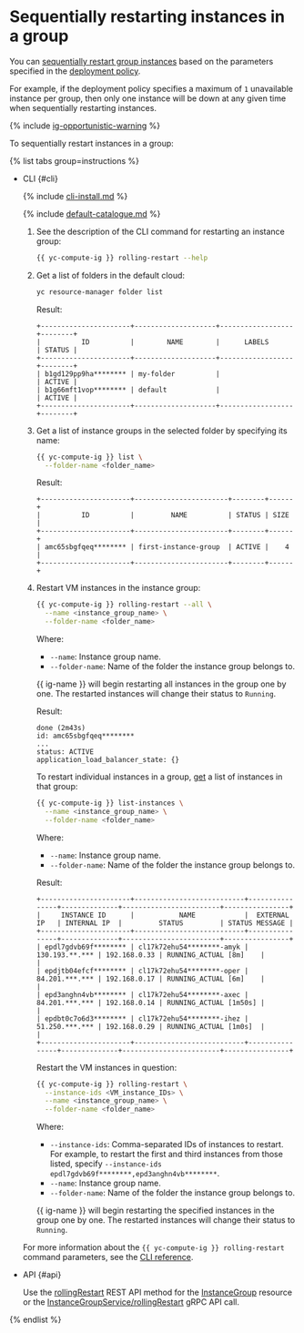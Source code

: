 # Sequentially restarting instances in a group

You can [sequentially restart group instances](../../concepts/instance-groups/rolling-actions.md) based on the parameters specified in the [deployment policy](../../concepts/instance-groups/policies/deploy-policy.md).

For example, if the deployment policy specifies a maximum of `1` unavailable instance per group, then only one instance will be down at any given time when sequentially restarting instances.

{% include [ig-opportunistic-warning](../../../_includes/compute/ig-opportunistic-warning.md) %}

To sequentially restart instances in a group:

{% list tabs group=instructions %}

- CLI {#cli}

  {% include [cli-install.md](../../../_includes/cli-install.md) %}

  {% include [default-catalogue.md](../../../_includes/default-catalogue.md) %}

  1. See the description of the CLI command for restarting an instance group:

      ```bash
      {{ yc-compute-ig }} rolling-restart --help
      ```

  1. Get a list of folders in the default cloud:

      ```bash
      yc resource-manager folder list
      ```

      Result:

      ```text
      +----------------------+--------------------+------------------+--------+
      |          ID          |        NAME        |      LABELS      | STATUS |
      +----------------------+--------------------+------------------+--------+
      | b1gd129pp9ha******** | my-folder          |                  | ACTIVE |
      | b1g66mft1vop******** | default            |                  | ACTIVE |
      +----------------------+--------------------+------------------+--------+
      ```

  1. Get a list of instance groups in the selected folder by specifying its name:

      ```bash
      {{ yc-compute-ig }} list \
        --folder-name <folder_name>
      ```

      Result:

      ```text
      +----------------------+-----------------------+--------+------+
      |          ID          |         NAME          | STATUS | SIZE |
      +----------------------+-----------------------+--------+------+
      | amc65sbgfqeq******** | first-instance-group  | ACTIVE |    4 |
      +----------------------+-----------------------+--------+------+
      ```

  1. Restart VM instances in the instance group:

      ```bash
      {{ yc-compute-ig }} rolling-restart --all \
        --name <instance_group_name> \
        --folder-name <folder_name>
      ```

      Where:
      * `--name`: Instance group name.
      * `--folder-name`: Name of the folder the instance group belongs to.

      {{ ig-name }} will begin restarting all instances in the group one by one. The restarted instances will change their status to `Running`.

      Result:

      ```text
      done (2m43s)
      id: amc65sbgfqeq********
      ...
      status: ACTIVE
      application_load_balancer_state: {}
      ```

      To restart individual instances in a group, [get](./get-list-instances.md) a list of instances in that group:

      ```bash
      {{ yc-compute-ig }} list-instances \
        --name <instance_group_name> \
        --folder-name <folder_name>
      ```

      Where:
      * `--name`: Instance group name.
      * `--folder-name`: Name of the folder the instance group belongs to.

      Result:

      ```text
      +----------------------+---------------------------+----------------+--------------+------------------------+----------------+
      |     INSTANCE ID      |           NAME            |  EXTERNAL IP   | INTERNAL IP  |         STATUS         | STATUS MESSAGE |
      +----------------------+---------------------------+----------------+--------------+------------------------+----------------+
      | epdl7gdvb69f******** | cl17k72ehu54********-amyk | 130.193.**.*** | 192.168.0.33 | RUNNING_ACTUAL [8m]    |                |
      | epdjtb04efcf******** | cl17k72ehu54********-oper | 84.201.***.*** | 192.168.0.17 | RUNNING_ACTUAL [6m]    |                |
      | epd3anghn4vb******** | cl17k72ehu54********-axec | 84.201.***.*** | 192.168.0.14 | RUNNING_ACTUAL [1m50s] |                |
      | epdbt0c7o6d3******** | cl17k72ehu54********-ihez | 51.250.***.*** | 192.168.0.29 | RUNNING_ACTUAL [1m0s]  |                |
      +----------------------+---------------------------+----------------+--------------+------------------------+----------------+
      ```

      Restart the VM instances in question:

      ```bash
      {{ yc-compute-ig }} rolling-restart \
        --instance-ids <VM_instance_IDs> \
        --name <instance_group_name> \
        --folder-name <folder_name>
      ```

      Where:
      * `--instance-ids`: Comma-separated IDs of instances to restart. For example, to restart the first and third instances from those listed, specify `--instance-ids epdl7gdvb69f********,epd3anghn4vb********`.
      * `--name`: Instance group name.
      * `--folder-name`: Name of the folder the instance group belongs to.
      
      {{ ig-name }} will begin restarting the specified instances in the group one by one. The restarted instances will change their status to `Running`.

  For more information about the `{{ yc-compute-ig }} rolling-restart` command parameters, see the [CLI reference](../../../cli/cli-ref/compute/cli-ref/instance-group/rolling-restart.md).

- API {#api}

  Use the [rollingRestart](../../instancegroup/api-ref/InstanceGroup/rollingRestart.md) REST API method for the [InstanceGroup](../../instancegroup/api-ref/InstanceGroup/index.md) resource or the [InstanceGroupService/rollingRestart](../../instancegroup/api-ref/grpc/InstanceGroup/rollingRestart.md) gRPC API call.

{% endlist %}